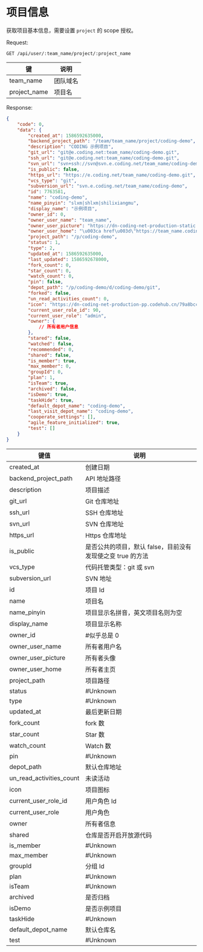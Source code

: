 # 项目信息
获取项目基本信息，需要设置 `project` 的 scope 授权。

Request:
```
GET /api/user/:team_name/project/:project_name
```

|键|说明|
|--|--|
|team_name|团队域名|
|project_name|项目名|

Response:

```json
{
    "code": 0,
    "data": {
        "created_at": 1586592635000,
        "backend_project_path": "/team/team_name/project/coding-demo",
        "description": "CODING 示例项目",
        "git_url": "git@e.coding.net:team_name/coding-demo.git",
        "ssh_url": "git@e.coding.net:team_name/coding-demo.git",
        "svn_url": "svn+ssh://svn@svn.e.coding.net/team_name/coding-demo",
        "is_public": false,
        "https_url": "https://e.coding.net/team_name/coding-demo.git",
        "vcs_type": "git",
        "subversion_url": "svn.e.coding.net/team_name/coding-demo",
        "id": 7763581,
        "name": "coding-demo",
        "name_pinyin": "slxm|shlxm|shilixiangmu",
        "display_name": "示例项目",
        "owner_id": 0,
        "owner_user_name": "team_name",
        "owner_user_picture": "https://dn-coding-net-production-static.codehub.cn/cc500da5-4b86-4cd2-8d6c-9d375a7ffcd8.jpg?imageMogr2/auto-orient/format/jpeg/crop/!458x458a0a0",
        "owner_user_home": "\u003ca href\u003d\"https://team_name.coding.net/u/SnlleiNbUS\"\u003eSnlleiNbUS\u003c/a\u003e",
        "project_path": "/p/coding-demo",
        "status": 1,
        "type": 2,
        "updated_at": 1586592635000,
        "last_updated": 1586592678000,
        "fork_count": 0,
        "star_count": 0,
        "watch_count": 0,
        "pin": false,
        "depot_path": "/p/coding-demo/d/coding-demo/git",
        "forked": false,
        "un_read_activities_count": 0,
        "icon": "https://dn-coding-net-production-pp.codehub.cn/79a8bcc4-d9cc-4061-940d-5b3bb31bf571.png",
        "current_user_role_id": 90,
        "current_user_role": "admin",
        "owner": {
            // 所有者用户信息
        },
        "stared": false,
        "watched": false,
        "recommended": 0,
        "shared": false,
        "is_member": true,
        "max_member": 0,
        "groupId": 0,
        "plan": 1,
        "isTeam": true,
        "archived": false,
        "isDemo": true,
        "taskHide": true,
        "default_depot_name": "coding-demo",
        "last_visit_depot_name": "coding-demo",
        "cooperate_settings": [],
        "agile_feature_initialized": true,
        "test": []
    }
}
```

|键值|说明|
|--|--|
|created_at|创建日期|
|backend_project_path|API 地址路径|
|description|项目描述|
|git_url|Git 仓库地址|
|ssh_url|SSH 仓库地址|
|svn_url|SVN 仓库地址|
|https_url| Https 仓库地址|
|is_public|是否公共的项目，默认 false，目前没有发现使之变 true 的方法|
|vcs_type|代码托管类型：git 或 svn|
|subversion_url |SVN 地址|
|id|项目 Id|
|name|项目名|
|name_pinyin|项目显示名拼音，英文项目名则为空|
|display_name|项目显示名称|
|owner_id|#似乎总是 0|
|owner_user_name|所有者用户名|
|owner_user_picture|所有者头像|
|owner_user_home|所有者主页|
|project_path|项目路径|
|status|#Unknown|
|type|#Unknown|
|updated_at|最后更新日期|
|fork_count|fork 数|
|star_count|Star 数|
|watch_count|Watch 数|
|pin|#Unknown|
|depot_path|默认仓库地址|
|un_read_activities_count|未读活动|
|icon|项目图标|
|current_user_role_id|用户角色 Id|
|current_user_role|用户角色|
|owner|所有者信息|
|shared|仓库是否开启开放源代码|
|is_member|#Unknown|
|max_member|#Unknown|
|groupId|分组 Id|
|plan|#Unknown|
|isTeam|#Unknown|
|archived|是否归档|
|isDemo|是否示例项目|
|taskHide|#Unknown|
|default_depot_name|默认仓库名|
|test|#Unknown|